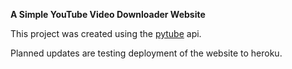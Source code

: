 **A Simple YouTube Video Downloader Website**

This project was created using the [pytube](www.github.com) api.

Planned updates are testing deployment of the website to heroku.

